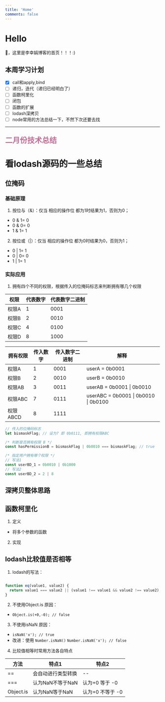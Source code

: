 ```yaml
---
title: 'Home'
comments: false
---
```


<script async defer src="https://buttons.github.io/buttons.js"></script>

# Hello

🍉，这里是李幸娟博客的首页！！！:)

## 本周学习计划

- [x]  call和apply,bind
- [ ]  递归，迭代（递归已经明白了）
- [ ]  函数柯里化
- [ ]  闭包
- [ ]  函数的扩展
- [ ]  lodash深拷贝
- [ ]  node常用的方法总结一下，不然下次还要去找

******************************

<p style="color:#c06f98;font-size:1.5rem" ><b>二月份技术总结</b></p>

# 看lodash源码的一些总结

## 位掩码

### 基础原理

1. 按位与（&）：仅当 相应的操作位 都为1时结果为1，否则为0；
  - 0 & 1= 0
  - 0 & 0= 0
  - 1 & 1= 1
2. 按位或（|）：仅当 相应的操作位 都为0时结果为0，否则为1；
  - 0 | 1= 1
  - 0 | 0= 0
  - 1 | 1= 1

### 实际应用
1. 拥有四个不同的权限，根据传入的位掩码标志来判断拥有哪几个权限

| 权限  | 代表数字 | 代表数字二进制 |
|-------|----------|----------------|
| 权限A | 1        | 0001           |
| 权限B | 2        | 0010           |
| 权限C | 4        | 0100           |
| 权限D | 8        | 1000           |


<!-- <div style="width:35%;font-size:0.3rem;"> -->

| 拥有权限 | 传入数字 | 传入数字二进制 | 解释                     |
|----------|----------|----------------|--------------------------|
| 权限A    | 1        | 0001           | userA = 0b0001            |
| 权限B    | 2        | 0010           | userB = 0b0010            |
| 权限AB   | 3        | 0011           | userAB = 0b0001 \| 0b0010  |
| 权限ABC  | 7        | 0111           | userABC = 0b0001 \| 0b0010 \| 0b0100 |
| 权限ABCD | 8        | 1111           |                           |
<!-- </div> -->


```javascript
// 传入的位掩码标志
let bismaskFlag; // 设为7 即 0b0111, 即拥有权限ABC

/* 判断是否拥有权限 B */
const hasPermissionB = bismaskFlag | 0b0010 === bismaskFlag; // true

/* 指定用户拥有哪个权限 */
// 写法1 
const userBD_1 = 0b0010 | 0b1000
// 写法2
const userBD_2 = 2 | 8

```


## 深拷贝整体思路

## 函数柯里化
1. 定义
  - 将多个参数的函数
2. 实现

## lodash比较值是否相等
1. lodash的写法：

```javascript

function eq(value1, value2) {
  return value1 === value2 || (value1 !== value1 && value2 !== value2);
}

```

2. 不使用Object.is 原因：
  - `Object.is(+0,-0); // false `
3. 不使用isNaN 原因：
  - `isNaN('x'); // true `
  - 改进：使用 `Number.isNaN()`  `Number.isNaN('x'); // false `
4. 比较值相等时常用方法各自特点

| 方法      | 特点1              | 特点2            |
|-----------|--------------------|------------------|
| ==        | 会自动进行类型转换 | --               |
| ===       | 认为NaN不等于NaN   | 认为+0 等于 -0   |
| Object.is | 认为NaN等于NaN     | 认为+0 不等于 -0 |

